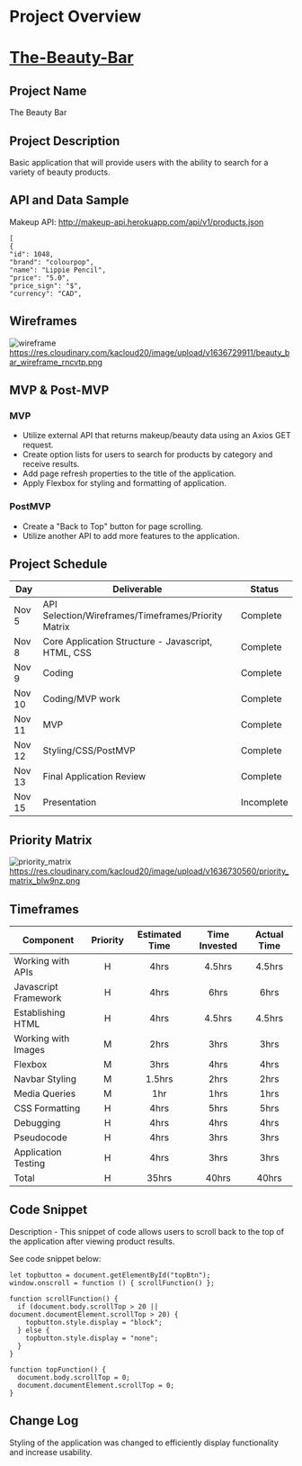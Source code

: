 # Project Overview
# [The-Beauty-Bar](https://kiayaand20.github.io/The-Beauty-Bar/)

## Project Name
The Beauty Bar

## Project Description
Basic application that will provide users with the ability to search for a variety of beauty products.

## API and Data Sample
Makeup API: http://makeup-api.herokuapp.com/api/v1/products.json 
```
[
{
"id": 1048,
"brand": "colourpop",
"name": "Lippie Pencil",
"price": "5.0",
"price_sign": "$",
"currency": "CAD",
```

## Wireframes
![wireframe](https://res.cloudinary.com/kacloud20/image/upload/v1636729911/beauty_bar_wireframe_rncvtp.png)
https://res.cloudinary.com/kacloud20/image/upload/v1636729911/beauty_bar_wireframe_rncvtp.png

## MVP & Post-MVP
### MVP 
- Utilize external API that returns makeup/beauty data using an Axios GET request.
- Create option lists for users to search for products by category and receive results.
- Add page refresh properties to the title of the application.
- Apply Flexbox for styling and formatting of application.

### PostMVP  
- Create a "Back to Top" button for page scrolling.
- Utilize another API to add more features to the application.

## Project Schedule
|  Day | Deliverable | Status
|---|---| ---|
|Nov 5| API Selection/Wireframes/Timeframes/Priority Matrix| Complete
|Nov 8| Core Application Structure - Javascript, HTML, CSS | Complete
|Nov 9| Coding| Complete
|Nov 10| Coding/MVP work | Complete
|Nov 11| MVP|Complete
|Nov 12| Styling/CSS/PostMVP | Complete
|Nov 13| Final Application Review| Complete
|Nov 15| Presentation | Incomplete

## Priority Matrix
![priority_matrix](https://res.cloudinary.com/kacloud20/image/upload/v1636730560/priority_matrix_blw9nz.png)
https://res.cloudinary.com/kacloud20/image/upload/v1636730560/priority_matrix_blw9nz.png

## Timeframes
| Component | Priority | Estimated Time | Time Invested | Actual Time |
| --- | :---: |  :---: | :---: | :---: |
|Working with APIs| H | 4hrs| 4.5hrs | 4.5hrs |
|Javascript Framework | H | 4hrs| 6hrs | 6hrs |
|Establishing HTML| H|4hrs| 4.5hrs|4.5hrs|
|Working with Images|M|2hrs|3hrs|3hrs|
|Flexbox| M|3hrs| 4hrs|4hrs
|Navbar Styling| M|1.5hrs| 2hrs|2hrs
|Media Queries| M|1hr|1hrs|1hrs|
|CSS Formatting| H|4hrs| 5hrs|5hrs
|Debugging| H|4hrs| 4hrs|4hrs
|Pseudocode| H|4hrs| 3hrs|3hrs
|Application Testing| H|4hrs| 3hrs|3hrs
| Total | H | 35hrs| 40hrs | 40hrs |

## Code Snippet
Description - This snippet of code allows users to scroll back to the top of the application after viewing product results.

See code snippet below:

```
let topbutton = document.getElementById("topBtn");
window.onscroll = function () { scrollFunction() };

function scrollFunction() {
  if (document.body.scrollTop > 20 || document.documentElement.scrollTop > 20) {
    topbutton.style.display = "block";
  } else {
    topbutton.style.display = "none";
  }
}

function topFunction() {
  document.body.scrollTop = 0;
  document.documentElement.scrollTop = 0;
}
```

## Change Log
 Styling of the application was changed to efficiently display functionality and increase usability. 